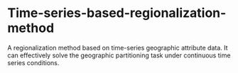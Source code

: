 # Time-series-based-regionalization-method
A regionalization method based on time-series geographic attribute data. It can effectively solve the geographic partitioning task under continuous time series conditions.
